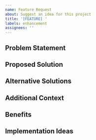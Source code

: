 ```yaml
---
name: Feature Request
about: Suggest an idea for this project
title: '[FEATURE] '
labels: enhancement
assignees: ''
---
```


## Problem Statement
<!-- A clear and concise description of the problem you're trying to solve. Ex. I'm always frustrated when [...] -->

## Proposed Solution
<!-- A clear and concise description of what you want to happen -->

## Alternative Solutions
<!-- A clear and concise description of any alternative solutions or features you've considered -->

## Additional Context
<!-- Add any other context or screenshots about the feature request here -->

## Benefits
<!-- Describe the benefits this feature would provide to users -->

## Implementation Ideas
<!-- If you have ideas about how to implement this feature, describe them here -->
